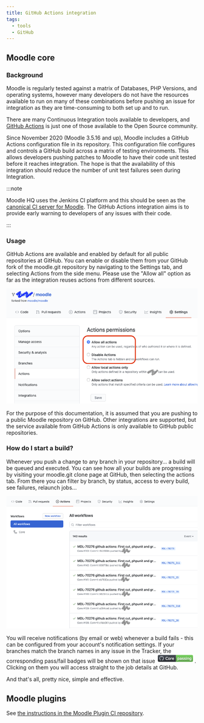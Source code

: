 ```yaml
---
title: GitHub Actions integration
tags:
  - tools
  - GitHub
---
```


## Moodle core

### Background

Moodle is regularly tested against a matrix of Databases, PHP Versions, and operating systems, however many developers do not have the resources available to run on many of these combinations before pushing an issue for integration as they are time-consuming to both set up and to run.

There are many Continuous Integration tools available to developers, and [GitHub Actions](https://github.com/features/actions) is just one of those available to the Open Source community.

Since November 2020 (Moodle 3.5.16 and up), Moodle includes a GitHub Actions configuration file in its repository. This configuration file configures and controls a GitHub build across a matrix of testing environments. This allows developers pushing patches to Moodle to have their code unit tested before it reaches integration. The hope is that the availability of this integration should reduce the number of unit test failures seen during Integration.

:::note

Moodle HQ uses the Jenkins CI platform and this should be seen as the [canonical CI server for Moodle](https://ci.moodle.org/). The GitHub Actions integration aims is to provide early warning to developers of any issues with their code.

:::

### Usage

GitHub Actions are available and enabled by default for all public repositories at GitHub. You can enable or disable them from your GitHub fork of the moodle.git repository by navigating to the Settings tab, and selecting Actions from the side menu. Please use the "Allow all" option as far as the integration reuses actions from different sources.

![Enabling and disabling GitHub Actions for your repos](./_gha/enable_disable_github_actions.png)

For the purpose of this documentation, it is assumed that you are pushing to a public Moodle repository on GitHub. Other integrations are supported, but the service available from GitHub Actions is only available to GitHub public repositories.

### How do I start a build?

Whenever you push a change to any branch in your repository... a build will be queued and executed. You can see how all your builds are progressing by visiting your moodle.git clone page at GitHub, then selecting the actions tab. From there you can filter by branch, by status, access to every build, see failures, relaunch jobs...

![GitHub Actions "dashboard"](./_gha/actions_dashboard.png)

You will receive notifications (by email or web) whenever a build fails - this can be configured from your account's notification settings. If your branches match the branch names in any issue in the Tracker, the corresponding pass/fail badges will be shown on that issue ![GitHub passing badge](./_gha/github_passing.png). Clicking on them you will access straight to the job details at GitHub.

And that's all, pretty nice, simple and effective.

## Moodle plugins

See [the instructions in the Moodle Plugin CI repository](https://moodlehq.github.io/moodle-plugin-ci/#github-actions).

